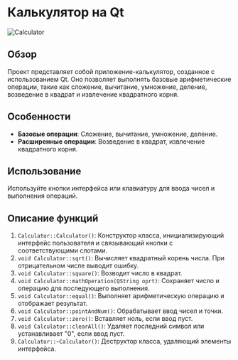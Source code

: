 # Калькулятор на Qt

![Calculator](Сalculator/Calculator/output.png)

## Обзор
Проект представляет собой приложение-калькулятор, созданное с использованием Qt. Оно позволяет выполнять базовые арифметические операции, такие как сложение, вычитание, умножение, деление, возведение в квадрат и извлечение квадратного корня.

## Особенности
- **Базовые операции**: Сложение, вычитание, умножение, деление.
- **Расширенные операции**: Возведение в квадрат, извлечение квадратного корня.

## Использование
Используйте кнопки интерфейса или клавиатуру для ввода чисел и выполнения операций.

## Описание функций
1) `Calculator::Calculator()`: Конструктор класса, инициализирующий интерфейс пользователя и связывающий кнопки с соответствующими слотами.
2) `void Calculator::sqrt()`: Вычисляет квадратный корень числа. При отрицательном числе выводит ошибку.
3) `void Calculator::square()`: Возводит число в квадрат.
4) `void Calculator::mathOperation(QString oprt)`: Сохраняет число и операцию для последующего выполнения.
5) `void Calculator::equal()`: Выполняет арифметическую операцию и отображает результат.
6) `void Calculator::pointAndNum()`: Обрабатывает ввод чисел и точки.
7) `void Calculator::zero()`: Вставляет ноль, если ввод пуст.
8) `void Calculator::clearAll()`: Удаляет последний символ или устанавливает "0", если ввод пуст.
9) `Calculator::~Calculator()`: Деструктор класса, удаляющий элементы интерфейса.
